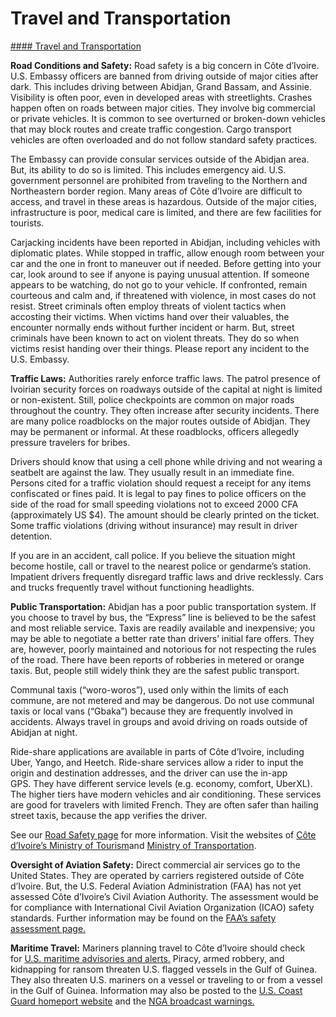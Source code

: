 # Travel and Transportation

[#### Travel and Transportation](javascript:void(0); "Travel and Transportation")

**Road Conditions and Safety:** Road safety is a big concern in Côte d’Ivoire. U.S. Embassy officers are banned from driving outside of major cities after dark. This includes driving between Abidjan, Grand Bassam, and Assinie. Visibility is often poor, even in developed areas with streetlights. Crashes happen often on roads between major cities. They involve big commercial or private vehicles. It is common to see overturned or broken-down vehicles that may block routes and create traffic congestion. Cargo transport vehicles are often overloaded and do not follow standard safety practices.

The Embassy can provide consular services outside of the Abidjan area. But, its ability to do so is limited. This includes emergency aid. U.S. government personnel are prohibited from traveling to the Northern and Northeastern border region. Many areas of Côte d’Ivoire are difficult to access, and travel in these areas is hazardous. Outside of the major cities, infrastructure is poor, medical care is limited, and there are few facilities for tourists.

Carjacking incidents have been reported in Abidjan, including vehicles with diplomatic plates. While stopped in traffic, allow enough room between your car and the one in front to maneuver out if needed. Before getting into your car, look around to see if anyone is paying unusual attention. If someone appears to be watching, do not go to your vehicle. If confronted, remain courteous and calm and, if threatened with violence, in most cases do not resist. Street criminals often employ threats of violent tactics when accosting their victims. When victims hand over their valuables, the encounter normally ends without further incident or harm. But, street criminals have been known to act on violent threats. They do so when victims resist handing over their things. Please report any incident to the U.S. Embassy.

**Traffic Laws:** Authorities rarely enforce traffic laws. The patrol presence of Ivoirian security forces on roadways outside of the capital at night is limited or non-existent. Still, police checkpoints are common on major roads throughout the country. They often increase after security incidents. There are many police roadblocks on the major routes outside of Abidjan. They may be permanent or informal. At these roadblocks, officers allegedly pressure travelers for bribes.

Drivers should know that using a cell phone while driving and not wearing a seatbelt are against the law. They usually result in an immediate fine. Persons cited for a traffic violation should request a receipt for any items confiscated or fines paid. It is legal to pay fines to police officers on the side of the road for small speeding violations not to exceed 2000 CFA (approximately US $4). The amount should be clearly printed on the ticket. Some traffic violations (driving without insurance) may result in driver detention.

If you are in an accident, call police. If you believe the situation might become hostile, call or travel to the nearest police or gendarme’s station. Impatient drivers frequently disregard traffic laws and drive recklessly. Cars and trucks frequently travel without functioning headlights.

**Public Transportation:** Abidjan has a poor public transportation system. If you choose to travel by bus, the “Express” line is believed to be the safest and most reliable service. Taxis are readily available and inexpensive; you may be able to negotiate a better rate than drivers’ initial fare offers. They are, however, poorly maintained and notorious for not respecting the rules of the road. There have been reports of robberies in metered or orange taxis. But, people still widely think they are the safest public transport.

Communal taxis (“woro-woros”), used only within the limits of each commune, are not metered and may be dangerous. Do not use communal taxis or local vans (“Gbaka”) because they are frequently involved in accidents. Always travel in groups and avoid driving on roads outside of Abidjan at night.

Ride-share applications are available in parts of Côte d’Ivoire, including Uber, Yango, and Heetch. Ride-share services allow a rider to input the origin and destination addresses, and the driver can use the in-app GPS. They have different service levels (e.g. economy, comfort, UberXL). The higher tiers have modern vehicles and air conditioning. These services are good for travelers with limited French. They are often safer than hailing street taxis, because the app verifies the driver.

See our [Road Safety page](https://travel.state.gov/content/travel/en/international-travel/before-you-go/driving-and-road-safety.html) for more information. Visit the websites of [Côte d’Ivoire’s Ministry of Tourism](https://tourismecotedivoire.ci/)and [Ministry of Transportation](https://guce.gouv.ci/).

**Oversight of Aviation Safety:** Direct commercial air services go to the United States. They are operated by carriers registered outside of Côte d’Ivoire. But, the U.S. Federal Aviation Administration (FAA) has not yet assessed Côte d’Ivoire’s Civil Aviation Authority. The assessment would be for compliance with International Civil Aviation Organization (ICAO) safety standards. Further information may be found on the [FAA’s safety assessment page.](https://www.faa.gov/about/initiatives/iasa)

**Maritime Travel:** Mariners planning travel to Côte d’Ivoire should check for [U.S. maritime advisories and alerts.](https://www.maritime.dot.gov/msci-advisories) Piracy, armed robbery, and kidnapping for ransom threaten U.S. flagged vessels in the Gulf of Guinea. They also threaten U.S. mariners on a vessel or traveling to or from a vessel in the Gulf of Guinea. Information may also be posted to the [U.S. Coast Guard homeport website](https://www.dco.uscg.mil/Our-Organization/Assistant-Commandant-for-Prevention-Policy-CG-5P/Port-and-Facility-Compliance-CG-FAC/Homeport-20/) and the [NGA broadcast warnings.](https://msi.nga.mil/NavWarnings)